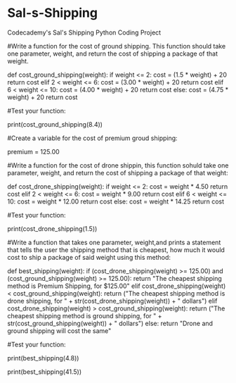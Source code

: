 # Sal-s-Shipping
Codecademy's Sal's Shipping Python Coding Project

#Write a function for the cost of ground shipping. This function should take one parameter, weight, and return the cost of shipping a package of that weight.

def cost_ground_shipping(weight):
  if weight <= 2:
    cost = (1.5 * weight) + 20
    return cost
  elif 2 < weight <= 6:
    cost = (3.00 * weight) + 20
    return cost
  elif 6 < weight <= 10:
    cost = (4.00 * weight) + 20
    return cost
  else:
    cost = (4.75 * weight) + 20
    return cost

#Test your function:
  
print(cost_ground_shipping(8.4))

#Create a variable for the cost of premium groud shipping:

premium = 125.00

#Write a function for the cost of drone shippin, this function sohuld take one parameter, weight, and return the cost of shipping a package of that weight:

def cost_drone_shipping(weight):
  if weight <= 2:
    cost = weight * 4.50
    return cost
  elif 2 < weight <= 6:
    cost = weight * 9.00
    return cost
  elif 6 < weight <= 10:
    cost = weight * 12.00
    return cost
  else:
    cost = weight * 14.25
    return cost
  
#Test your function:

print(cost_drone_shipping(1.5))

#Write a function that takes one parameter, weight,and prints a statement that tells the user the shipping method that is cheapest, how much it would cost to ship a package of said weight using this method:

def best_shipping(weight):
  if (cost_drone_shipping(weight) >= 125.00) and (cost_ground_shipping(weight) >= 125.00):
    return "The cheapest shipping method is Premium Shipping, for $125.00"
  elif cost_drone_shipping(weight) < cost_ground_shipping(weight):
    return ("The cheapest shipping method is drone shipping, for " + str(cost_drone_shipping(weight)) + " dollars")
  elif cost_drone_shipping(weight) > cost_ground_shipping(weight):
    return ("The cheapest shipping method is ground shipping, for " + str(cost_ground_shipping(weight)) + " dollars")
  else:
    return "Drone and ground shipping will cost the same"
  
#Test your function:

print(best_shipping(4.8))

print(best_shipping(41.5))
